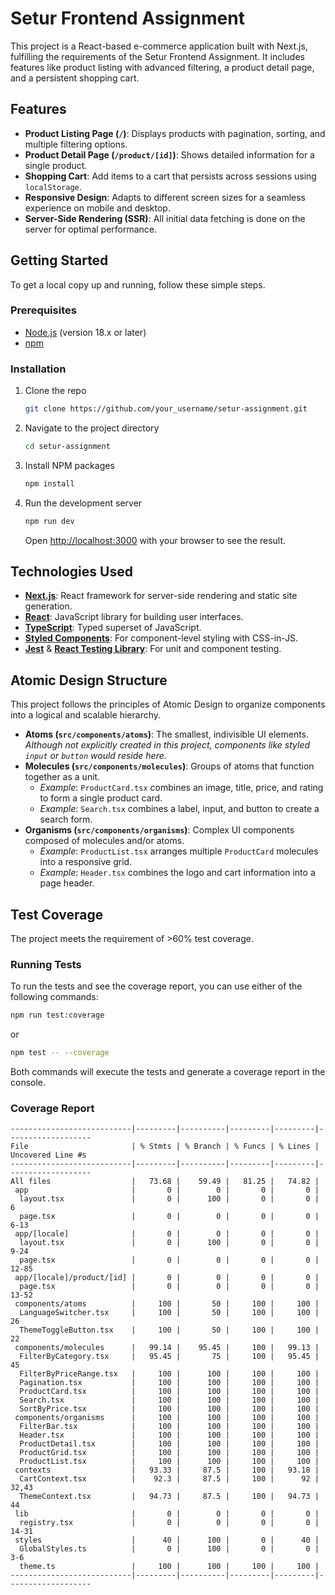# Setur Frontend Assignment

This project is a React-based e-commerce application built with Next.js, fulfilling the requirements of the Setur Frontend Assignment. It includes features like product listing with advanced filtering, a product detail page, and a persistent shopping cart.

## Features

- **Product Listing Page (`/`)**: Displays products with pagination, sorting, and multiple filtering options.
- **Product Detail Page (`/product/[id]`)**: Shows detailed information for a single product.
- **Shopping Cart**: Add items to a cart that persists across sessions using `localStorage`.
- **Responsive Design**: Adapts to different screen sizes for a seamless experience on mobile and desktop.
- **Server-Side Rendering (SSR)**: All initial data fetching is done on the server for optimal performance.

## Getting Started

To get a local copy up and running, follow these simple steps.

### Prerequisites

- [Node.js](https://nodejs.org/) (version 18.x or later)
- [npm](https://www.npmjs.com/)

### Installation

1.  Clone the repo
    ```sh
    git clone https://github.com/your_username/setur-assignment.git
    ```
2.  Navigate to the project directory
    ```sh
    cd setur-assignment
    ```
3.  Install NPM packages
    ```sh
    npm install
    ```
4.  Run the development server
    ```sh
    npm run dev
    ```
    Open [http://localhost:3000](http://localhost:3000) with your browser to see the result.

## Technologies Used

- **[Next.js](https://nextjs.org/)**: React framework for server-side rendering and static site generation.
- **[React](https://reactjs.org/)**: JavaScript library for building user interfaces.
- **[TypeScript](https://www.typescriptlang.org/)**: Typed superset of JavaScript.
- **[Styled Components](https://styled-components.com/)**: For component-level styling with CSS-in-JS.
- **[Jest](https://jestjs.io/)** & **[React Testing Library](https://testing-library.com/docs/react-testing-library/intro/)**: For unit and component testing.

## Atomic Design Structure

This project follows the principles of Atomic Design to organize components into a logical and scalable hierarchy.

- **Atoms (`src/components/atoms`)**: The smallest, indivisible UI elements. _Although not explicitly created in this project, components like styled `input` or `button` would reside here._
- **Molecules (`src/components/molecules`)**: Groups of atoms that function together as a unit.
  - _Example_: `ProductCard.tsx` combines an image, title, price, and rating to form a single product card.
  - _Example_: `Search.tsx` combines a label, input, and button to create a search form.
- **Organisms (`src/components/organisms`)**: Complex UI components composed of molecules and/or atoms.
  - _Example_: `ProductList.tsx` arranges multiple `ProductCard` molecules into a responsive grid.
  - _Example_: `Header.tsx` combines the logo and cart information into a page header.

## Test Coverage

The project meets the requirement of >60% test coverage.

### Running Tests

To run the tests and see the coverage report, you can use either of the following commands:

```sh
npm run test:coverage
```

or

```sh
npm test -- --coverage
```

Both commands will execute the tests and generate a coverage report in the console.

### Coverage Report

```
---------------------------|---------|----------|---------|---------|-------------------
File                       | % Stmts | % Branch | % Funcs | % Lines | Uncovered Line #s
---------------------------|---------|----------|---------|---------|-------------------
All files                  |   73.68 |    59.49 |   81.25 |   74.82 |
 app                       |       0 |        0 |       0 |       0 |
  layout.tsx               |       0 |      100 |       0 |       0 | 6
  page.tsx                 |       0 |        0 |       0 |       0 | 6-13
 app/[locale]              |       0 |        0 |       0 |       0 |
  layout.tsx               |       0 |      100 |       0 |       0 | 9-24
  page.tsx                 |       0 |        0 |       0 |       0 | 12-85
 app/[locale]/product/[id] |       0 |        0 |       0 |       0 |
  page.tsx                 |       0 |        0 |       0 |       0 | 13-52
 components/atoms          |     100 |       50 |     100 |     100 |
  LanguageSwitcher.tsx     |     100 |       50 |     100 |     100 | 26
  ThemeToggleButton.tsx    |     100 |       50 |     100 |     100 | 22
 components/molecules      |   99.14 |    95.45 |     100 |   99.13 |
  FilterByCategory.tsx     |   95.45 |       75 |     100 |   95.45 | 45
  FilterByPriceRange.tsx   |     100 |      100 |     100 |     100 |
  Pagination.tsx           |     100 |      100 |     100 |     100 |
  ProductCard.tsx          |     100 |      100 |     100 |     100 |
  Search.tsx               |     100 |      100 |     100 |     100 |
  SortByPrice.tsx          |     100 |      100 |     100 |     100 |
 components/organisms      |     100 |      100 |     100 |     100 |
  FilterBar.tsx            |     100 |      100 |     100 |     100 |
  Header.tsx               |     100 |      100 |     100 |     100 |
  ProductDetail.tsx        |     100 |      100 |     100 |     100 |
  ProductGrid.tsx          |     100 |      100 |     100 |     100 |
  ProductList.tsx          |     100 |      100 |     100 |     100 |
 contexts                  |   93.33 |     87.5 |     100 |   93.18 |
  CartContext.tsx          |    92.3 |     87.5 |     100 |      92 | 32,43
  ThemeContext.tsx         |   94.73 |     87.5 |     100 |   94.73 | 44
 lib                       |       0 |        0 |       0 |       0 |
  registry.tsx             |       0 |        0 |       0 |       0 | 14-31
 styles                    |      40 |      100 |       0 |      40 |
  GlobalStyles.ts          |       0 |      100 |       0 |       0 | 3-6
  theme.ts                 |     100 |      100 |     100 |     100 |
---------------------------|---------|----------|---------|---------|-------------------
```
